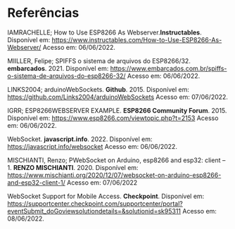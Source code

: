# Referências
IAMRACHELLE; How to Use ESP8266 As Webserver.**Instructables**. Disponível em: https://www.instructables.com/How-to-Use-ESP8266-As-Webserver/ Acesso em: 06/06/2022.

 MIILLER, Felipe; SPIFFS o sistema de arquivos do ESP8266/32. **embarcados**. 2021. Disponível em: https://www.embarcados.com.br/spiffs-o-sistema-de-arquivos-do-esp8266-32/ Acesso em: 06/06/2022.

LINKS2004; arduinoWebSockets. **Github**. 2015. Disponível em: https://github.com/Links2004/arduinoWebSockets Acesso em: 07/06/2022.

IGRR; ESP8266WEBSERVER EXAMPLE. **ESP8266 Community Forum**. 2015. Disponível em: https://www.esp8266.com/viewtopic.php?t=2153 Acesso em: 06/06/2022.

WebSocket. **javascript.info**. 2022. Disponível em: https://javascript.info/websocket Acesso em: 06/06/2022.

MISCHIANTI, Renzo; PWebSocket on Arduino, esp8266 and esp32: client – 1. **RENZO MISCHIANTI**. 2020. Disponível em: https://www.mischianti.org/2020/12/07/websocket-on-arduino-esp8266-and-esp32-client-1/ Acesso em: 07/06/2022

WebSocket Support for Mobile Access. **Checkpoint**. Disponível em: https://supportcenter.checkpoint.com/supportcenter/portal?eventSubmit_doGoviewsolutiondetails=&solutionid=sk95311 Acesso em: 08/06/2022.
